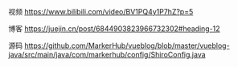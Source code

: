视频
https://www.bilibili.com/video/BV1PQ4y1P7hZ?p=5

博客
https://juejin.cn/post/6844903823966732302#heading-12

源码
https://github.com/MarkerHub/vueblog/blob/master/vueblog-java/src/main/java/com/markerhub/config/ShiroConfig.java